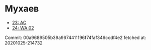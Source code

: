 # Мухаев
- [23: AC](23.md)
- [24: WA 02](24.md)

Commit: 00a9689505b39a9674411196f74faf346ccdf4e2
 fetched at: 20201025-214732
